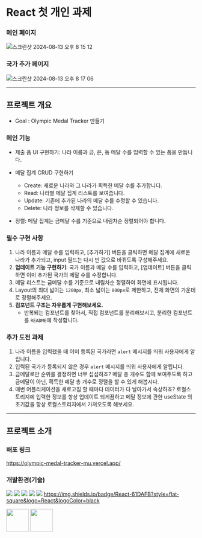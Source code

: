 
# React 첫 개인 과제

### 메인 페이지
![스크린샷 2024-08-13 오후 8 15 12](https://github.com/user-attachments/assets/8e8c91f3-b60b-4fd0-85c1-ef4b5cf809b4)

### 국가 추가 페이지
![스크린샷 2024-08-13 오후 8 17 06](https://github.com/user-attachments/assets/9427fdaa-6134-40da-8ff8-dc79c9e3a417)

---

## 프로젝트 개요

- Goal : Olympic Medal Tracker 만들기 

### 메인 기능

- 제출 폼 UI 구현하기: 나라 이름과 금, 은, 동 메달 수를 입력할 수 있는 폼을 만듭니다.
- 메달 집계 CRUD 구현하기
  - Create: 새로운 나라와 그 나라가 획득한 메달 수를 추가합니다.
  - Read: 나라별 메달 집계 리스트를 보여줍니다.
  - Update: 기존에 추가된 나라의 메달 수를 수정할 수 있습니다.
  - Delete: 나라 정보를 삭제할 수 있습니다.

- 정렬: 메달 집계는 금메달 수를 기준으로 내림차순 정렬되어야 합니다.
 

### 필수 구현 사항

1. 나라 이름과 메달 수를 입력하고, [추가하기] 버튼을 클릭하면 메달 집계에 새로운 나라가 추가되고, input 필드는 다시 빈 값으로 바뀌도록 구성해주세요.
2. **업데이트 기능 구현하기**: 국가 이름과 메달 수를 입력하고, [업데이트] 버튼을 클릭하면 이미 추가된 국가의 메달 수를 수정합니다.
3. 메달 리스트는 금메달 수를 기준으로 내림차순 정렬하여 화면에 표시됩니다.
4. Layout의 최대 넓이는 `1200px`, 최소 넓이는 `800px`로 제한하고, 전체 화면의 가운데로 정렬해주세요.
5. **컴포넌트 구조는 자유롭게 구현해보세요.**
    - 반복되는 컴포넌트를 찾아서, 직접 컴포넌트를 분리해보시고, 분리한 컴포넌트를 `README`에 작성합니다.


### 추가 도전 과제

1. 나라 이름을 입력했을 때 이미 등록된 국가라면 `alert` 메시지를 띄워 사용자에게 알립니다.
2. 입력된 국가가 등록되지 않은 경우 `alert` 메시지를 띄워 사용자에게 알립니다.
3. 금메달로만 순위를 결정하면 너무 섭섭하죠? 메달 총 개수도 함께 보여주도록 하고 금메달이 아닌, 획득한 메달 총 개수로 정렬을 할 수 있게 해봅시다.
4. 매번 어플리케이션을 새로고침 할 때마다 데이터가 다 날아가서 속상하죠? 로컬스토리지에 입력한 정보를 항상 업데이트 되게끔하고 메달 정보에 관한 useState 의 초기값을 항상 로컬스토리지에서 가져오도록 해보세요.

---

## 프로젝트 소개

### 배포 링크

<https://olympic-medal-tracker-mu.vercel.app/>

### 개발환경(기술)

<img src="https://img.shields.io/badge/html5-E34F26?style=for-the-badge&logo=html5&logoColor=white"> <img src="https://img.shields.io/badge/css3-1572B6?style=for-the-badge&logo=css3&logoColor=white"> <img src="https://img.shields.io/badge/javascript-F7DF1E?style=for-the-badge&logo=javascript&logoColor=white"> <img src="https://img.shields.io/badge/git-F05032?style=for-the-badge&logo=git&logoColor=white"> <img src="https://img.shields.io/badge/github-181717?style=for-the-badge&logo=github&logoColor=white"> <https://img.shields.io/badge/React-61DAFB?style=flat-square&logo=React&logoColor=black>

<img src="https://encrypted-tbn0.gstatic.com/images?q=tbn:ANd9GcSyr_YI8S4bax2nzVnRUnl51NO6aX1aYNvmK0RMCop_R4D_AG-yFiuBw6V3YNVlfOa0Opk&usqp=CAU" width="60" height="60"> <img src="https://camo.githubusercontent.com/9e30e8175154be99e32777c31d5854a0bab39e1caf6e3fa1ef6495d27366fc6f/68747470733a2f2f63646e2e69636f6e2d69636f6e732e636f6d2f69636f6e73322f323130372f504e472f3531322f66696c655f747970655f7673636f64655f69636f6e5f3133303038342e706e67" width="60" height="60">

